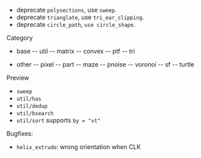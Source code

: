 - deprecate `polysections`, use `sweep`.
- deprecate `trianglate`, use `tri_ear_clipping`.
- deprecate `circle_path`, `use circle_shape`.

Category

- base
    -- util
    -- matrix
    -- convex
    -- ptf
    -- tri

- other
    -- pixel
    -- part
    -- maze
    -- pnoise
    -- voronoi
    -- sf
    -- turtle

Preview

- `sweep`
- `util/has`
- `util/dedup`
- `util/bsearch` 
- `util/sort` supports `by = "vt"`

Bugfixes:
- `helix_extrude`: wrong orientation when CLK